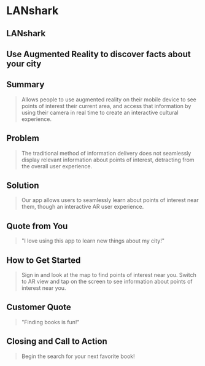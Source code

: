 # LANshark

<!-- 
> This material was originally posted [here](http://www.quora.com/What-is-Amazons-approach-to-product-development-and-product-management). It is reproduced here for posterities sake.

There is an approach called "working backwards" that is widely used at Amazon. They work backwards from the customer, rather than starting with an idea for a product and trying to bolt customers onto it. While working backwards can be applied to any specific product decision, using this approach is especially important when developing new products or features.

For new initiatives a product manager typically starts by writing an internal press release announcing the finished product. The target audience for the press release is the new/updated product's customers, which can be retail customers or internal users of a tool or technology. Internal press releases are centered around the customer problem, how current solutions (internal or external) fail, and how the new product will blow away existing solutions.

If the benefits listed don't sound very interesting or exciting to customers, then perhaps they're not (and shouldn't be built). Instead, the product manager should keep iterating on the press release until they've come up with benefits that actually sound like benefits. Iterating on a press release is a lot less expensive than iterating on the product itself (and quicker!).

If the press release is more than a page and a half, it is probably too long. Keep it simple. 3-4 sentences for most paragraphs. Cut out the fat. Don't make it into a spec. You can accompany the press release with a FAQ that answers all of the other business or execution questions so the press release can stay focused on what the customer gets. My rule of thumb is that if the press release is hard to write, then the product is probably going to suck. Keep working at it until the outline for each paragraph flows. 

Oh, and I also like to write press-releases in what I call "Oprah-speak" for mainstream consumer products. Imagine you're sitting on Oprah's couch and have just explained the product to her, and then you listen as she explains it to her audience. That's "Oprah-speak", not "Geek-speak".

Once the project moves into development, the press release can be used as a touchstone; a guiding light. The product team can ask themselves, "Are we building what is in the press release?" If they find they're spending time building things that aren't in the press release (overbuilding), they need to ask themselves why. This keeps product development focused on achieving the customer benefits and not building extraneous stuff that takes longer to build, takes resources to maintain, and doesn't provide real customer benefit (at least not enough to warrant inclusion in the press release).
 -->
 
## LANshark ##
  <!-- > Name the product in a way the reader (i.e. your target customers) will understand. -->

## Use Augmented Reality to discover facts about your city ##
  <!-- > Describe who the market for the product is and what benefit they get. One sentence only underneath the title. -->

## Summary ##
  > Allows people to use augmented reality on their mobile device to see points of interest their current area, and access that information by using their camera in real time to create an interactive cultural experience.

## Problem ##
  > The traditional method of information delivery does not seamlessly display relevant information about points of interest, detracting from the overall user experience.

## Solution ##
  > Our app allows users to seamlessly learn about points of interest near them, though an interactive AR user experience.

## Quote from You ##
  > "I love using this app to learn new things about my city!"

## How to Get Started ##
  > Sign in and look at the map to find points of interest near you. Switch to AR view and tap on the screen to see information about points of interest near you.

## Customer Quote ##
  > "Finding books is fun!"

## Closing and Call to Action ##
  > Begin the search for your next favorite book!
